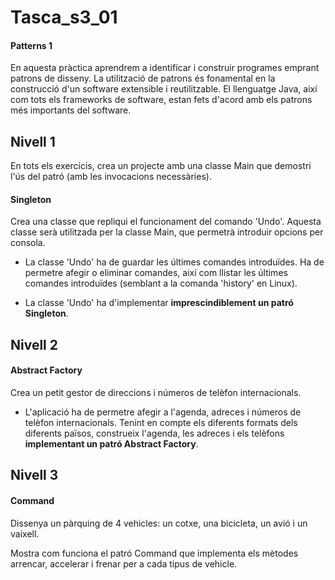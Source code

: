 # Tasca_s3_01
#### Patterns 1

En aquesta pràctica aprendrem a identificar i construir programes emprant patrons de disseny. La utilització de patrons és fonamental en la construcció d'un software extensible i reutilitzable. El llenguatge Java, així com tots els frameworks de software, estan fets d'acord amb els patrons més importants del software.

## Nivell 1

En tots els exercicis, crea un projecte amb una classe Main que demostri l'ús del patró (amb les invocacions necessàries).

#### Singleton

Crea una classe que repliqui el funcionament del comando 'Undo'. Aquesta classe serà utilitzada per la classe Main, que permetrà introduir opcions per consola.

- La classe 'Undo' ha de guardar les últimes comandes introduïdes. Ha de permetre afegir o eliminar comandes, així com llistar les últimes comandes introduïdes (semblant a la comanda 'history' en Linux).

- La classe 'Undo' ha d'implementar **imprescindiblement un patró Singleton**.

## Nivell 2

#### Abstract Factory

Crea un petit gestor de direccions i números de telèfon internacionals.

- L'aplicació ha de permetre afegir a l'agenda, adreces i números de telèfon internacionals. Tenint en compte els diferents formats dels diferents països, construeix l'agenda, les adreces i els telèfons **implementant un patró Abstract Factory**.

## Nivell 3

#### Command

Dissenya un pàrquing de 4 vehicles: un cotxe, una bicicleta, un avió i un vaixell. 

Mostra com funciona el patró Command que implementa els mètodes arrencar, accelerar i frenar per a cada tipus de vehicle.


